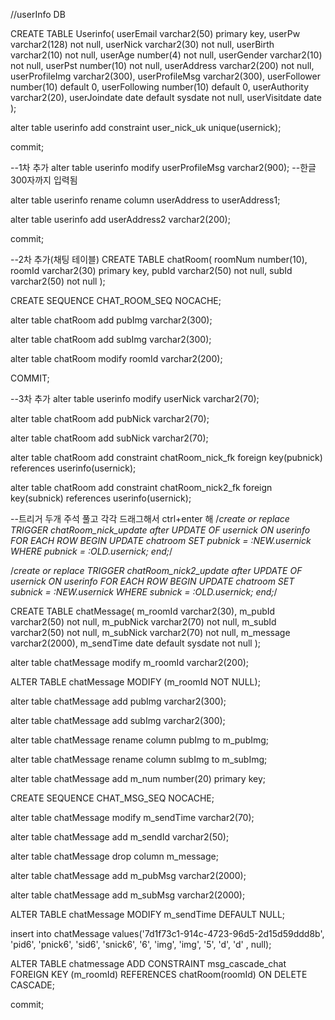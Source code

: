//userInfo DB

CREATE TABLE Userinfo(
 userEmail          varchar2(50) primary key,
 userPw             varchar2(128) not null,
 userNick           varchar2(30) not null,
 userBirth          varchar2(10) not null,
 userAge            number(4) not null,
 userGender         varchar2(10) not null,
 userPst            number(10) not null,
 userAddress        varchar2(200) not null,
 userProfileImg     varchar2(300),
 userProfileMsg     varchar2(300),
 userFollower       number(10) default 0,
 userFollowing      number(10) default 0,
 userAuthority      varchar2(20),
 userJoindate       date default sysdate not null,
 userVisitdate      date
);

alter table userinfo
 add constraint user_nick_uk unique(usernick);
 
commit;

--1차 추가
alter table userinfo
 modify userProfileMsg varchar2(900); --한글 300자까지 입력됨

alter table userinfo
 rename column userAddress to userAddress1; 

alter table userinfo
 add userAddress2 varchar2(200);

commit;

--2차 추가(채팅 테이블)
CREATE TABLE chatRoom(
 roomNum    number(10),
 roomId     varchar2(30) primary key,
 pubId      varchar2(50) not null,
 subId      varchar2(50) not null
);

CREATE SEQUENCE CHAT_ROOM_SEQ NOCACHE;

alter table chatRoom
 add pubImg varchar2(300);

alter table chatRoom
 add subImg varchar2(300);
 
alter table chatRoom
 modify roomId varchar2(200);

COMMIT;

--3차 추가
alter table userinfo
 modify userNick varchar2(70);
 
alter table chatRoom
 add pubNick varchar2(70);

alter table chatRoom
 add subNick varchar2(70);
 
alter table chatRoom
 add constraint chatRoom_nick_fk foreign key(pubnick) references userinfo(usernick);

alter table chatRoom
 add constraint chatRoom_nick2_fk foreign key(subnick) references userinfo(usernick);

--트리거 두개 주석 풀고 각각 드래그해서 ctrl+enter 해 
/*create or replace TRIGGER chatRoom_nick_update 
 after UPDATE OF usernick ON userinfo FOR EACH ROW 
 BEGIN UPDATE chatroom 
 SET pubnick = :NEW.usernick 
 WHERE pubnick = :OLD.usernick;
end;*/

/*create or replace TRIGGER chatRoom_nick2_update 
 after UPDATE OF usernick ON userinfo FOR EACH ROW 
 BEGIN UPDATE chatroom 
 SET subnick = :NEW.usernick 
 WHERE subnick = :OLD.usernick;
end;*/

CREATE TABLE chatMessage(
 m_roomId     varchar2(30),
 m_pubId      varchar2(50) not null,
 m_pubNick    varchar2(70) not null,
 m_subId      varchar2(50) not null,
 m_subNick    varchar2(70) not null,
 m_message    varchar2(2000),
 m_sendTime   date default sysdate not null
);

alter table chatMessage
 modify m_roomId varchar2(200);
 
ALTER TABLE chatMessage MODIFY (m_roomId NOT NULL);

alter table chatMessage
 add pubImg varchar2(300);

alter table chatMessage
 add subImg varchar2(300);
 
alter table chatMessage
 rename column pubImg to m_pubImg;

alter table chatMessage
 rename column subImg to m_subImg;

alter table chatMessage
 add m_num number(20) primary key;
 
CREATE SEQUENCE CHAT_MSG_SEQ NOCACHE;

alter table chatMessage
 modify m_sendTime varchar2(70);
 
alter table chatMessage
 add m_sendId varchar2(50);
 
alter table chatMessage drop column m_message;

alter table chatMessage
 add m_pubMsg varchar2(2000);

alter table chatMessage
 add m_subMsg varchar2(2000);
 
ALTER TABLE chatMessage MODIFY m_sendTime DEFAULT NULL;
 
insert into chatMessage values('7d1f73c1-914c-4723-96d5-2d15d59ddd8b', 'pid6', 'pnick6', 'sid6', 'snick6', '6', 'img', 'img', '5', 'd', 'd' , null);

ALTER TABLE chatmessage
ADD CONSTRAINT msg_cascade_chat
  FOREIGN KEY (m_roomId)
  REFERENCES chatRoom(roomId)
  ON DELETE CASCADE;

commit;
